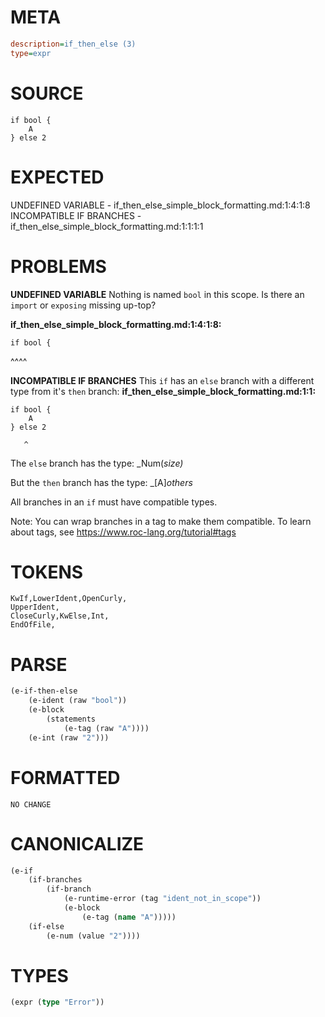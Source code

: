 # META
~~~ini
description=if_then_else (3)
type=expr
~~~
# SOURCE
~~~roc
if bool {
	A
} else 2
~~~
# EXPECTED
UNDEFINED VARIABLE - if_then_else_simple_block_formatting.md:1:4:1:8
INCOMPATIBLE IF BRANCHES - if_then_else_simple_block_formatting.md:1:1:1:1
# PROBLEMS
**UNDEFINED VARIABLE**
Nothing is named `bool` in this scope.
Is there an `import` or `exposing` missing up-top?

**if_then_else_simple_block_formatting.md:1:4:1:8:**
```roc
if bool {
```
   ^^^^


**INCOMPATIBLE IF BRANCHES**
This `if` has an `else` branch with a different type from it's `then` branch:
**if_then_else_simple_block_formatting.md:1:1:**
```roc
if bool {
	A
} else 2
```
       ^

The `else` branch has the type:
    _Num(_size)_

But the `then` branch has the type:
    _[A]_others_

All branches in an `if` must have compatible types.

Note: You can wrap branches in a tag to make them compatible.
To learn about tags, see <https://www.roc-lang.org/tutorial#tags>

# TOKENS
~~~zig
KwIf,LowerIdent,OpenCurly,
UpperIdent,
CloseCurly,KwElse,Int,
EndOfFile,
~~~
# PARSE
~~~clojure
(e-if-then-else
	(e-ident (raw "bool"))
	(e-block
		(statements
			(e-tag (raw "A"))))
	(e-int (raw "2")))
~~~
# FORMATTED
~~~roc
NO CHANGE
~~~
# CANONICALIZE
~~~clojure
(e-if
	(if-branches
		(if-branch
			(e-runtime-error (tag "ident_not_in_scope"))
			(e-block
				(e-tag (name "A")))))
	(if-else
		(e-num (value "2"))))
~~~
# TYPES
~~~clojure
(expr (type "Error"))
~~~
